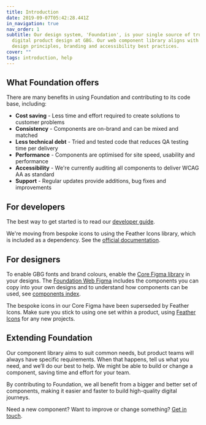 ```yaml
---
title: Introduction
date: 2019-09-07T05:42:28.441Z
in_navigation: true
nav_order: 1
subtitle: Our design system, 'Foundation', is your single source of truth for
  digital product design at GBG. Our web component library aligns with GBG's
  design principles, branding and accessibility best practices.
cover: ""
tags: introduction, help
---
```

## What Foundation offers

There are many benefits in using Foundation and contributing to its code base, including: 

* **Cost saving** - Less time and effort required to create solutions to customer problems
* **Consistency** - Components are on-brand and can be mixed and matched
* **Less technical debt** - Tried and tested code that reduces QA testing time per delivery
* **Performance** - Components are optimised for site speed, usability and performance
* **Accessibility** - We're currently auditing all components to deliver WCAG AA as standard
* **Support** - Regular updates provide additions, bug fixes and improvements

## For developers

The best way to get started is to read our [developer guide](https://darling-kataifi-e3972e.netlify.app/blog/developer-guide.md).

We're moving from bespoke icons to using the Feather Icons library, which is included as a dependency. See the [official documentation](https://github.com/feathericons/feather).

## For designers

To enable GBG fonts and brand colours, enable the [Core Figma library](https://www.figma.com/file/gI0cR79DXpIR7BnoOcwhTA/Core) in your designs. The [Foundation Web Figma](https://www.figma.com/file/AaNhoCE79Ujq8j9gkgOSuu/Foundation-Web?node-id=5272%3A8276) includes the components you can copy into your own designs and to understand how components can be used, see [components index](/components).

The bespoke icons in our Core Figma have been superseded by Feather Icons. Make sure you stick to using one set within a product, using [Feather Icons](https://www.figma.com/file/JOboXGyiWSmdTKaHNJqNG3/Feather-Icons?node-id=0%3A1) for any new projects.

## Extending Foundation

Our component library aims to suit common needs, but product teams will always have specific requirements. When that happens, tell us what you need, and we’ll do our best to help. We might be able to build or change a component, saving time and effort for your team.

By contributing to Foundation, we all benefit from a bigger and better set of components, making it easier and faster to build high-quality digital journeys.

Need a new component? Want to improve or change something? [Get in touch](https://forms.office.com/pages/responsepage.aspx?id=CX4F40inykqMZw9aP3qYkLP4NT-SWnZBiG_hFPX6C61UQ1pCN0k1VE5GTUc4T0JPSVQ5WlRIT1I5OCQlQCN0PWcu).